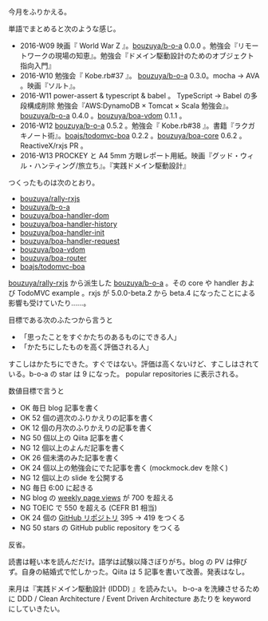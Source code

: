 今月をふりかえる。

単語でまとめると次のような感じ。

- 2016-W09 映画『 World War Z 』。[bouzuya/b-o-a][] 0.0.0 。勉強会『リモートワークの現場の知恵』。勉強会『ドメイン駆動設計のためのオブジェクト指向入門』
- 2016-W10 勉強会『 Kobe.rb#37 』。 [bouzuya/b-o-a][] 0.3.0。mocha -> AVA 。映画『ソルト』。
- 2016-W11 power-assert & typescript & babel 。
  TypeScript -> Babel の多段構成削除
  勉強会『AWS:DynamoDB × Tomcat × Scala 勉強会』。[bouzuya/b-o-a][] 0.4.0 。[bouzuya/boa-vdom][] 0.1.1 。
- 2016-W12 [bouzuya/b-o-a][] 0.5.2 。勉強会『 Kobe.rb#38 』。書籍『ラクガキノート術』。[boajs/todomvc-boa][] 0.2.2 。[bouzuya/boa-core][] 0.6.2 。ReactiveX/rxjs PR 。
- 2016-W13 PROCKEY と A4 5mm 方眼レポート用紙。映画『グッド・ウィル・ハンティング/旅立ち』。『実践ドメイン駆動設計』

つくったものは次のとおり。

- [bouzuya/rally-rxjs][]
- [bouzuya/b-o-a][]
- [bouzuya/boa-handler-dom][]
- [bouzuya/boa-handler-history][]
- [bouzuya/boa-handler-init][]
- [bouzuya/boa-handler-request][]
- [bouzuya/boa-vdom][]
- [bouzuya/boa-router][]
- [boajs/todomvc-boa][]

[bouzuya/rally-rxjs][] から派生した [bouzuya/b-o-a][] 。その core や handler および TodoMVC example 。rxjs が 5.0.0-beta.2 から beta.4 になったことによる影響も受けていたり……。

目標である次のふたつから言うと

- 「思ったことをすぐかたちのあるものにできる人」
- 「かたちにしたものを高く評価される人」

すこしはかたちにできた。すぐではない。評価は高くないけど、すこしはされている。b-o-a の star は 9 になった。 popular repositories に表示される。

数値目標で言うと

- OK 毎日 blog 記事を書く
- OK 52 個の週次のふりかえりの記事を書く
- OK 12 個の月次のふりかえりの記事を書く
- NG 50 個以上の Qiita 記事を書く
- NG 12 個以上のよんだ記事を書く
- OK 26 個未満のみた記事を書く
- OK 24 個以上の勉強会にでた記事を書く (mockmock.dev を除く)
- NG 12 個以上の slide を公開する
- NG 毎日 6:00 に起きる
- NG blog の [weekly page views](http://graph.hatena.ne.jp/bouzuya/weekly-pageviews/)  が 700 を超える
- NG TOEIC で 550 を超える (CEFR B1 相当)
- OK 24 個の [GitHub リポジトリ](http://graph.hatena.ne.jp/bouzuya/GitHub%20Public%20Repos/) 395 → 419 をつくる
- NG 50 stars の GitHub public repository をつくる

反省。

読書は軽い本を読んだだけ。語学は試験以降さぼりがち。blog の PV は伸びず。自身の結婚式で忙しかった。Qiita は 5 記事を書いて改善。発表はなし。

来月は『実践ドメイン駆動設計 (IDDD) 』を読みたい。 b-o-a を洗練させるために DDD / Clean Architecture / Event Driven Architecture あたりを keyword にしていきたい。

[boajs/todomvc-boa]: https://github.com/boajs/todomvc-boa
[bouzuya/b-o-a]: https://github.com/bouzuya/b-o-a
[bouzuya/boa-core]: https://github.com/bouzuya/boa-core
[bouzuya/boa-handler-dom]: https://github.com/bouzuya/boa-handler-dom
[bouzuya/boa-handler-history]: https://github.com/bouzuya/boa-handler-history
[bouzuya/boa-handler-init]: https://github.com/bouzuya/boa-handler-init
[bouzuya/boa-handler-request]: https://github.com/bouzuya/boa-handler-request
[bouzuya/boa-router]: https://github.com/bouzuya/boa-router
[bouzuya/boa-vdom]: https://github.com/bouzuya/boa-vdom
[bouzuya/rally-rxjs]: https://github.com/bouzuya/rally-rxjs
